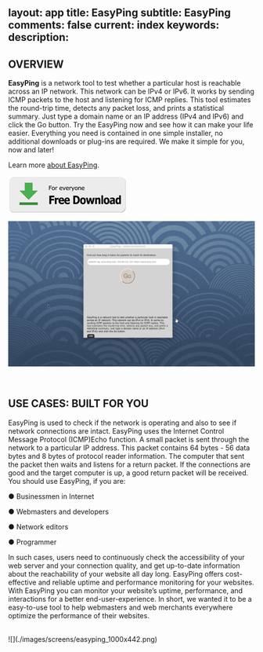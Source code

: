 layout: app
title: EasyPing
subtitle: EasyPing
comments: false
current: index
keywords: 
description: 
---


## OVERVIEW


**EasyPing** is a network tool to test whether a particular host is reachable across an IP network. This network can be IPv4 or IPv6. It works by sending ICMP packets to the host and listening for ICMP replies. This tool estimates the round-trip time, detects any packet loss, and prints a statistical summary. Just type a domain name or an IP address (IPv4 and IPv6) and click the Go button. Try the EasyPing now and see how it can make your life easier. Everything you need is contained in one simple installer, no additional downloads or plug-ins are required. We make it simple for you, now and later!

Learn more [about EasyPing](./features.html).

[![](../../../asset/images/free-download.png)](./download.html)


![](./images/screens/easyping_intro_1440x900.gif)

<br>

## USE CASES: BUILT FOR YOU
EasyPing is used to check if the network is operating and also to see if network connections are intact. EasyPing uses the Internet Control Message Protocol (ICMP)Echo function. A small packet is sent through the network to a particular IP address. This packet contains 64 bytes - 56 data bytes and 8 bytes of protocol reader information. The computer that sent the packet then waits and listens for a return packet. If the connections are good and the target computer is up, a good return packet will be received. You should use EasyPing, if you are:  

● Businessmen in Internet

● Webmasters and developers

● Network editors

● Programmer

In such cases, users need to continuously check the accessibility of your web server and your connection quality, and get up-to-date information about the reachability of your website all day long. EasyPing offers cost-effective and reliable uptime and performance monitoring for your websites. With EasyPing you can monitor your website’s uptime, performance, and interactions for a better end-user-experience. In short, we wanted it to be a easy-to-use tool to help webmasters and web merchants everywhere optimize the performance of their websites.

<br>
![](./images/screens/easyping_1000x442.png)
<br>


